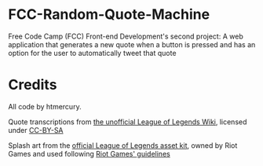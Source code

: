 # FCC-Random-Quote-Machine
Free Code Camp (FCC) Front-end Development's second project: A web application that generates a new quote when a button is pressed and has an option for the user to automatically tweet that quote
# Credits

All code by htmercury.

Quote transcriptions from [the unofficial League of Legends Wiki](http://leagueoflegends.wikia.com/wiki/League_of_Legends_Wiki), licensed under [CC-BY-SA](http://creativecommons.org/licenses/by-sa/3.0/)

Splash art from the [official League of Legends asset kit](https://www.riotgames.com/asset-kit/league-of-legends), owned by Riot Games and used following [Riot Games' guidelines](http://www.riotgames.com/legal-jibber-jabber)
